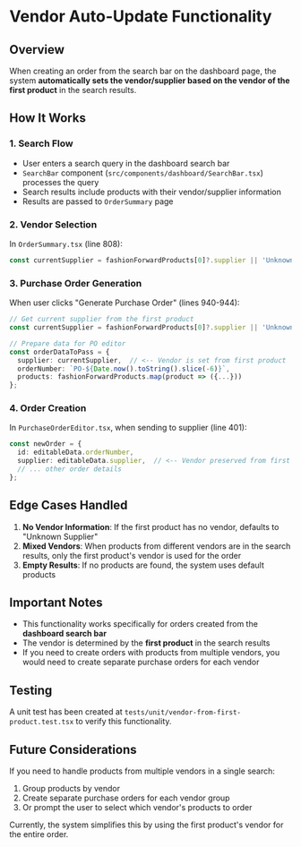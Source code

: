 # Vendor Auto-Update Functionality

## Overview
When creating an order from the search bar on the dashboard page, the system **automatically sets the vendor/supplier based on the vendor of the first product** in the search results.

## How It Works

### 1. Search Flow
- User enters a search query in the dashboard search bar
- `SearchBar` component (`src/components/dashboard/SearchBar.tsx`) processes the query
- Search results include products with their vendor/supplier information
- Results are passed to `OrderSummary` page

### 2. Vendor Selection
In `OrderSummary.tsx` (line 808):
```typescript
const currentSupplier = fashionForwardProducts[0]?.supplier || 'Unknown Supplier';
```

### 3. Purchase Order Generation
When user clicks "Generate Purchase Order" (lines 940-944):
```typescript
// Get current supplier from the first product
const currentSupplier = fashionForwardProducts[0]?.supplier || 'Unknown Supplier';

// Prepare data for PO editor
const orderDataToPass = {
  supplier: currentSupplier,  // <-- Vendor is set from first product
  orderNumber: `PO-${Date.now().toString().slice(-6)}`,
  products: fashionForwardProducts.map(product => ({...}))
};
```

### 4. Order Creation
In `PurchaseOrderEditor.tsx`, when sending to supplier (line 401):
```typescript
const newOrder = {
  id: editableData.orderNumber,
  supplier: editableData.supplier,  // <-- Vendor preserved from first product
  // ... other order details
};
```

## Edge Cases Handled

1. **No Vendor Information**: If the first product has no vendor, defaults to "Unknown Supplier"
2. **Mixed Vendors**: When products from different vendors are in the search results, only the first product's vendor is used for the order
3. **Empty Results**: If no products are found, the system uses default products

## Important Notes

- This functionality works specifically for orders created from the **dashboard search bar**
- The vendor is determined by the **first product** in the search results
- If you need to create orders with products from multiple vendors, you would need to create separate purchase orders for each vendor

## Testing

A unit test has been created at `tests/unit/vendor-from-first-product.test.tsx` to verify this functionality.

## Future Considerations

If you need to handle products from multiple vendors in a single search:
1. Group products by vendor
2. Create separate purchase orders for each vendor group
3. Or prompt the user to select which vendor's products to order

Currently, the system simplifies this by using the first product's vendor for the entire order.